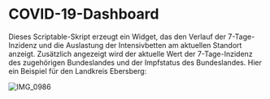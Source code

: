 # COVID-19-Dashboard

Dieses Scriptable-Skript erzeugt ein Widget, das den Verlauf der 7-Tage-Inzidenz und die Auslastung der Intensivbetten am aktuellen Standort anzeigt. Zusätzlich angezeigt wird der aktuelle Wert der 7-Tage-Inzidenz des zugehörigen Bundeslandes und der Impfstatus des Bundeslandes. Hier ein Beispiel für den Landkreis Ebersberg:

![IMG_0986](https://user-images.githubusercontent.com/65543240/118359626-a0062580-b584-11eb-8c7e-dcb6c6070fe2.jpeg)
